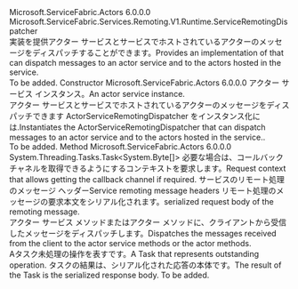 <Type Name="ActorServiceRemotingDispatcher" FullName="Microsoft.ServiceFabric.Actors.Remoting.V1.Runtime.ActorServiceRemotingDispatcher">
  <TypeSignature Language="C#" Value="public class ActorServiceRemotingDispatcher : Microsoft.ServiceFabric.Services.Remoting.V1.Runtime.ServiceRemotingDispatcher" />
  <TypeSignature Language="ILAsm" Value=".class public auto ansi beforefieldinit ActorServiceRemotingDispatcher extends Microsoft.ServiceFabric.Services.Remoting.V1.Runtime.ServiceRemotingDispatcher" />
  <TypeSignature Language="DocId" Value="T:Microsoft.ServiceFabric.Actors.Remoting.V1.Runtime.ActorServiceRemotingDispatcher" />
  <TypeSignature Language="VB.NET" Value="Public Class ActorServiceRemotingDispatcher&#xA;Inherits ServiceRemotingDispatcher" />
  <TypeSignature Language="F#" Value="type ActorServiceRemotingDispatcher = class&#xA;    inherit ServiceRemotingDispatcher" />
  <AssemblyInfo>
    <AssemblyName>Microsoft.ServiceFabric.Actors</AssemblyName>
    <AssemblyVersion>6.0.0.0</AssemblyVersion>
  </AssemblyInfo>
  <Base>
    <BaseTypeName>Microsoft.ServiceFabric.Services.Remoting.V1.Runtime.ServiceRemotingDispatcher</BaseTypeName>
  </Base>
  <Interfaces />
  <Docs>
    <summary>
            <span data-ttu-id="0ec33-101">実装を提供<see cref="T:Microsoft.ServiceFabric.Services.Remoting.V1.Runtime.IServiceRemotingMessageHandler" />アクター サービスとサービスでホストされているアクターのメッセージをディスパッチすることができます。</span><span class="sxs-lookup"><span data-stu-id="0ec33-101">Provides an implementation of <see cref="T:Microsoft.ServiceFabric.Services.Remoting.V1.Runtime.IServiceRemotingMessageHandler" /> that can dispatch messages to an actor service and to the actors hosted in the service.</span></span>
            </summary>
    <remarks>To be added.</remarks>
  </Docs>
  <Members>
    <Member MemberName=".ctor">
      <MemberSignature Language="C#" Value="public ActorServiceRemotingDispatcher (Microsoft.ServiceFabric.Actors.Runtime.ActorService actorService);" />
      <MemberSignature Language="ILAsm" Value=".method public hidebysig specialname rtspecialname instance void .ctor(class Microsoft.ServiceFabric.Actors.Runtime.ActorService actorService) cil managed" />
      <MemberSignature Language="DocId" Value="M:Microsoft.ServiceFabric.Actors.Remoting.V1.Runtime.ActorServiceRemotingDispatcher.#ctor(Microsoft.ServiceFabric.Actors.Runtime.ActorService)" />
      <MemberSignature Language="F#" Value="new Microsoft.ServiceFabric.Actors.Remoting.V1.Runtime.ActorServiceRemotingDispatcher : Microsoft.ServiceFabric.Actors.Runtime.ActorService -&gt; Microsoft.ServiceFabric.Actors.Remoting.V1.Runtime.ActorServiceRemotingDispatcher" Usage="new Microsoft.ServiceFabric.Actors.Remoting.V1.Runtime.ActorServiceRemotingDispatcher actorService" />
      <MemberType>Constructor</MemberType>
      <AssemblyInfo>
        <AssemblyName>Microsoft.ServiceFabric.Actors</AssemblyName>
        <AssemblyVersion>6.0.0.0</AssemblyVersion>
      </AssemblyInfo>
      <Parameters>
        <Parameter Name="actorService" Type="Microsoft.ServiceFabric.Actors.Runtime.ActorService" />
      </Parameters>
      <Docs>
        <param name="actorService"><span data-ttu-id="0ec33-102">アクター サービス インスタンス。</span><span class="sxs-lookup"><span data-stu-id="0ec33-102">An actor service instance.</span></span></param>
        <summary>
            <span data-ttu-id="0ec33-103">アクター サービスとサービスでホストされているアクターのメッセージをディスパッチできます ActorServiceRemotingDispatcher をインスタンス化には.</span><span class="sxs-lookup"><span data-stu-id="0ec33-103">Instantiates the ActorServiceRemotingDispatcher that can dispatch messages to an actor service and to the actors hosted in the service..</span></span>
            </summary>
        <remarks>To be added.</remarks>
      </Docs>
    </Member>
    <Member MemberName="RequestResponseAsync">
      <MemberSignature Language="C#" Value="public override System.Threading.Tasks.Task&lt;byte[]&gt; RequestResponseAsync (Microsoft.ServiceFabric.Services.Remoting.V1.Runtime.IServiceRemotingRequestContext requestContext, Microsoft.ServiceFabric.Services.Remoting.V1.ServiceRemotingMessageHeaders messageHeaders, byte[] requestBodyBytes);" />
      <MemberSignature Language="ILAsm" Value=".method public hidebysig virtual instance class System.Threading.Tasks.Task`1&lt;unsigned int8[]&gt; RequestResponseAsync(class Microsoft.ServiceFabric.Services.Remoting.V1.Runtime.IServiceRemotingRequestContext requestContext, class Microsoft.ServiceFabric.Services.Remoting.V1.ServiceRemotingMessageHeaders messageHeaders, unsigned int8[] requestBodyBytes) cil managed" />
      <MemberSignature Language="DocId" Value="M:Microsoft.ServiceFabric.Actors.Remoting.V1.Runtime.ActorServiceRemotingDispatcher.RequestResponseAsync(Microsoft.ServiceFabric.Services.Remoting.V1.Runtime.IServiceRemotingRequestContext,Microsoft.ServiceFabric.Services.Remoting.V1.ServiceRemotingMessageHeaders,System.Byte[])" />
      <MemberSignature Language="VB.NET" Value="Public Overrides Function RequestResponseAsync (requestContext As IServiceRemotingRequestContext, messageHeaders As ServiceRemotingMessageHeaders, requestBodyBytes As Byte()) As Task(Of Byte())" />
      <MemberSignature Language="F#" Value="override this.RequestResponseAsync : Microsoft.ServiceFabric.Services.Remoting.V1.Runtime.IServiceRemotingRequestContext * Microsoft.ServiceFabric.Services.Remoting.V1.ServiceRemotingMessageHeaders * byte[] -&gt; System.Threading.Tasks.Task&lt;byte[]&gt;" Usage="actorServiceRemotingDispatcher.RequestResponseAsync (requestContext, messageHeaders, requestBodyBytes)" />
      <MemberType>Method</MemberType>
      <AssemblyInfo>
        <AssemblyName>Microsoft.ServiceFabric.Actors</AssemblyName>
        <AssemblyVersion>6.0.0.0</AssemblyVersion>
      </AssemblyInfo>
      <ReturnValue>
        <ReturnType>System.Threading.Tasks.Task&lt;System.Byte[]&gt;</ReturnType>
      </ReturnValue>
      <Parameters>
        <Parameter Name="requestContext" Type="Microsoft.ServiceFabric.Services.Remoting.V1.Runtime.IServiceRemotingRequestContext" />
        <Parameter Name="messageHeaders" Type="Microsoft.ServiceFabric.Services.Remoting.V1.ServiceRemotingMessageHeaders" />
        <Parameter Name="requestBodyBytes" Type="System.Byte[]" />
      </Parameters>
      <Docs>
        <param name="requestContext"><span data-ttu-id="0ec33-104">必要な場合は、コールバック チャネルを取得できるようにするコンテキストを要求します。</span><span class="sxs-lookup"><span data-stu-id="0ec33-104">Request context that allows getting the callback channel if required.</span></span></param>
        <param name="messageHeaders"><span data-ttu-id="0ec33-105">サービスのリモート処理のメッセージ ヘッダー</span><span class="sxs-lookup"><span data-stu-id="0ec33-105">Service remoting message headers</span></span></param>
        <param name="requestBodyBytes"><span data-ttu-id="0ec33-106">リモート処理のメッセージの要求本文をシリアル化されます。</span><span class="sxs-lookup"><span data-stu-id="0ec33-106">serialized request body of the remoting message.</span></span></param>
        <summary>
            <span data-ttu-id="0ec33-107">アクター サービス メソッドまたはアクター メソッドに、クライアントから受信したメッセージをディスパッチします。</span><span class="sxs-lookup"><span data-stu-id="0ec33-107">Dispatches the messages received from the client to the actor service methods or the actor methods.</span></span>
            </summary>
        <returns>
            <span data-ttu-id="0ec33-108">A<see cref="T:System.Threading.Tasks.Task">タスク</see>未処理の操作を表すです。</span><span class="sxs-lookup"><span data-stu-id="0ec33-108">A <see cref="T:System.Threading.Tasks.Task">Task</see> that represents outstanding operation.</span></span> <span data-ttu-id="0ec33-109">タスクの結果は、シリアル化された応答の本体です。</span><span class="sxs-lookup"><span data-stu-id="0ec33-109">The result of the Task is the serialized response body.</span></span>
            </returns>
        <remarks>To be added.</remarks>
      </Docs>
    </Member>
  </Members>
</Type>